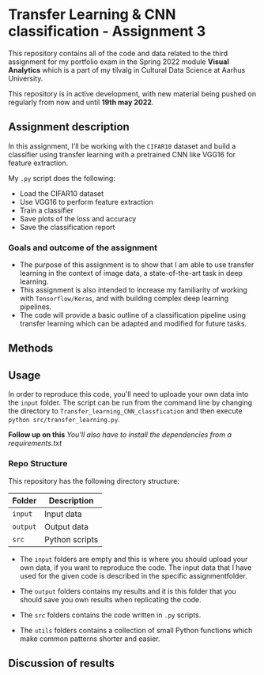 # Transfer Learning & CNN classification - Assignment 3
This repository contains all of the code and data related to the third assignment for my portfolio exam in the Spring 2022 module **Visual Analytics** which is a part 
of my tilvalg in Cultural Data Science at Aarhus University.  

This repository is in active development, with new material being pushed on regularly from now and until **19th may 2022**.


## Assignment description 
In this assignment, I'll be working with the ```CIFAR10``` dataset and build a classifier using transfer learning with a pretrained CNN like VGG16 for feature extraction. 

My ```.py``` script does the following:

- Load the CIFAR10 dataset
- Use VGG16 to perform feature extraction
- Train a classifier 
- Save plots of the loss and accuracy 
- Save the classification report


### Goals and outcome of the assignment
- The purpose of this assignment is to show that I am able to use transfer learning in the context of image data, a state-of-the-art task in deep learning.
- This assignment is also intended to increase my familiarity of working with ```Tensorflow/Keras```, and with building complex deep learning pipelines.
- The code will provide a basic outline of a classification pipeline using transfer learning which can be adapted and modified for future tasks.  

## Methods  


## Usage    
In order to reproduce this code, you'll need to uploade your own data into the ```input``` folder.
The script can be run from the command line by changing the directory to ```Transfer_learning_CNN_classfication``` and then execute ```python src/transfer_learning.py```.

**Follow up on this** *You'll also have to  install the dependencies from a requirements.txt*

### Repo Structure  
This repository has the following directory structure:  

| **Folder** | **Description** |
| ----------- | ----------- |
| ```input``` | Input data |
| ```output``` | Output data |
| ```src``` | Python scripts |


- The ```input``` folders are empty and this is where you should upload your own data, if you want to reproduce the code. The input data that I have used for the given code is described in the specific assignmentfolder.

- The ```output``` folders contains my results and it is this folder that you should save you own results when replicating the code. 

- The ```src``` folders contains the code written in ```.py``` scripts. 

- The ```utils``` folders contains a collection of small Python functions which make common patterns shorter and easier. 


## Discussion of results 

